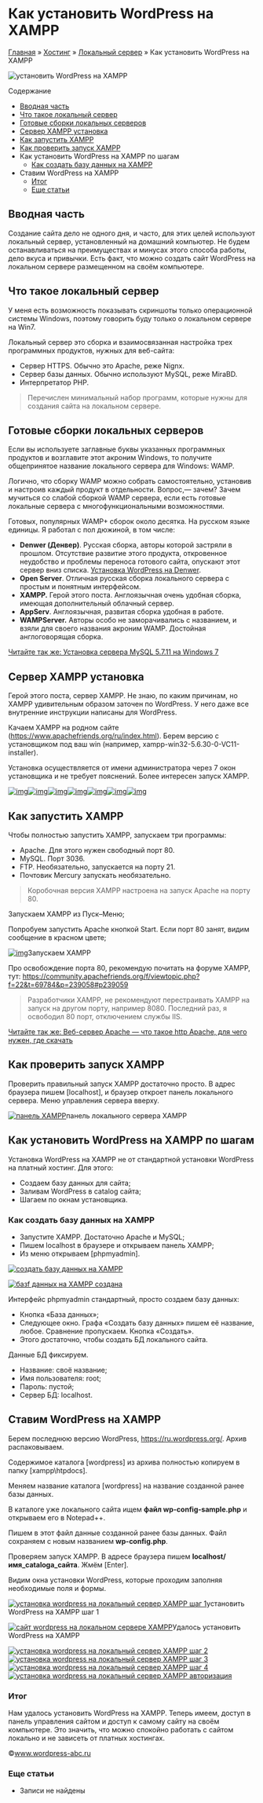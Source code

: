 # Как установить WordPress на XAMPP

[Главная](https://www.wordpress-abc.ru/) » [Хостинг](https://www.wordpress-abc.ru/hosting) » [Локальный сервер](https://www.wordpress-abc.ru/hosting/lokalnyiy-server) » Как установить WordPress на XAMPP

![установить WordPress на XAMPP](https://www.wordpress-abc.ru/wp-content/uploads/2017/04/ustanovka-Wordpres-na-XAMPP.jpg)

Содержание

- [Вводная часть](https://www.wordpress-abc.ru/hosting/lokalnyiy-server/kak-ustanovit-wordpress-na-xampp.html#i)
- [Что такое локальный сервер](https://www.wordpress-abc.ru/hosting/lokalnyiy-server/kak-ustanovit-wordpress-na-xampp.html#i-2)
- [Готовые сборки локальных серверов](https://www.wordpress-abc.ru/hosting/lokalnyiy-server/kak-ustanovit-wordpress-na-xampp.html#i-3)
- [Сервер XAMPP установка](https://www.wordpress-abc.ru/hosting/lokalnyiy-server/kak-ustanovit-wordpress-na-xampp.html#_XAMPP)
- [Как запустить XAMPP](https://www.wordpress-abc.ru/hosting/lokalnyiy-server/kak-ustanovit-wordpress-na-xampp.html#_XAMPP-2)
- [Как проверить запуск XAMPP](https://www.wordpress-abc.ru/hosting/lokalnyiy-server/kak-ustanovit-wordpress-na-xampp.html#__XAMPP)
- Как установить WordPress на XAMPP по шагам
  - [Как создать базу данных на XAMPP](https://www.wordpress-abc.ru/hosting/lokalnyiy-server/kak-ustanovit-wordpress-na-xampp.html#___XAMPP)
- Ставим WordPress на XAMPP
  - [Итог](https://www.wordpress-abc.ru/hosting/lokalnyiy-server/kak-ustanovit-wordpress-na-xampp.html#i-4)
  - [Еще статьи](https://www.wordpress-abc.ru/hosting/lokalnyiy-server/kak-ustanovit-wordpress-na-xampp.html#i-5)

## Вводная часть

Создание сайта дело не одного дня, и часто, для этих целей используют локальный сервер, установленный на домашний компьютер. Не будем останавливаться на преимуществах и минусах этого способа работы, дело вкуса и привычки. Есть факт, что можно создать сайт WordPress на локальном сервере размещенном на своём компьютере.

## Что такое локальный сервер

У меня есть возможность показывать скриншоты только операционной системы Windows, поэтому говорить буду только о локальном сервере на Win7.

Локальный сервер это сборка и взаимосвязанная настройка трех программных продуктов, нужных для веб-сайта:

- Сервер HTTPS. Обычно это Apache, реже Nignx.
- Сервер базы данных. Обычно используют MySQL, реже MiraBD.
- Интерпретатор PHP.

> Перечислен  минимальный набор программ, которые нужны для создания сайта на локальном сервере.

## Готовые сборки локальных серверов

Если вы используете заглавные буквы указанных программных продуктов и возглавите этот акроним Windows, то получите общепринятое название локального сервера для Windows: WAMP.

Логично, что сборку WAMP можно собрать самостоятельно, установив и настроив каждый продукт в отдельности. Вопрос,— зачем? Зачем мучиться со слабой сборкой WAMP сервера, если есть готовые локальные сервера с многофункциональными возможностями.

Готовых, популярных WAMP+ сборок около десятка. На русском языке единицы. Я работал с пол дюжиной, в том числе:

- **Denwer (Денвер)**. Русская сборка, авторы которой застряли в прошлом. Отсутствие развитие этого продукта, откровенное неудобство и проблемы переноса готового сайта, опускают этот сервер вниз списка. [Установка WordPress на Denwer](https://www.wordpress-abc.ru/hosting/lokalnyiy-server/ustanovka-wordpress-na-denver.html#1).
- **Open Server**. Отличная русская сборка локального сервера с простым и понятным интерфейсом.
- **XAMPP.** Герой этого поста. Англоязычная очень удобная сборка, имеющая дополнительный облачный сервер.
- **AppServ**. Англоязычная, развитая сборка удобная в работе.
- **WAMPServer.** Авторы особо не заморачивались с названием, и взяли для своего названия акроним WAMP. Достойная англоговорящая сборка.

[Читайте так же:  Установка сервера MySQL 5.7.11 на Windows 7](https://www.wordpress-abc.ru/hosting/lokalnyiy-server/ustanovka-servera-mysql-5-7-11-na-windows-7.html)

## Сервер XAMPP установка

Герой этого поста, сервер XAMPP. Не знаю, по каким причинам, но XAMPP удивительным образом заточен по WordPress. У него даже все внутренние инструкции написаны для WordPress.

Качаем XAMPP на родном сайте (https://www.apachefriends.org/ru/index.html). Берем версию с установщиком под ваш win (например, xampp-win32-5.6.30-0-VC11-installer).

Установка осуществляется от имени администратора через 7 окон установщика и не требует пояснений. Более интересен запуск XAMPP.

[![img](https://www.wordpress-abc.ru/wp-content/uploads/2017/04/XAMPP-ustanovka-1-448x374.jpg)](https://www.wordpress-abc.ru/wp-content/uploads/2017/04/XAMPP-ustanovka-1.jpg)[![img](https://www.wordpress-abc.ru/wp-content/uploads/2017/04/XAMPP-ustanovka-2-448x374.jpg)](https://www.wordpress-abc.ru/wp-content/uploads/2017/04/XAMPP-ustanovka-2.jpg)[![img](https://www.wordpress-abc.ru/wp-content/uploads/2017/04/XAMPP-ustanovka-3-448x374.jpg)](https://www.wordpress-abc.ru/wp-content/uploads/2017/04/XAMPP-ustanovka-3.jpg)[![img](https://www.wordpress-abc.ru/wp-content/uploads/2017/04/XAMPP-ustanovka-4-448x374.jpg)](https://www.wordpress-abc.ru/wp-content/uploads/2017/04/XAMPP-ustanovka-4.jpg)[![img](https://www.wordpress-abc.ru/wp-content/uploads/2017/04/XAMPP-ustanovka-5-448x374.jpg)](https://www.wordpress-abc.ru/wp-content/uploads/2017/04/XAMPP-ustanovka-5.jpg)[![img](https://www.wordpress-abc.ru/wp-content/uploads/2017/04/XAMPP-ustanovka-6-448x374.jpg)](https://www.wordpress-abc.ru/wp-content/uploads/2017/04/XAMPP-ustanovka-6.jpg)[![img](https://www.wordpress-abc.ru/wp-content/uploads/2017/04/XAMPP-ustanovka-7-448x374.jpg)](https://www.wordpress-abc.ru/wp-content/uploads/2017/04/XAMPP-ustanovka-7.jpg)

## Как запустить XAMPP

Чтобы полностью запустить XAMPP, запускаем три программы:

- Apache. Для этого нужен свободный порт 80.
- MySQL. Порт 3036.
- FTP. Необязательно, запускается на порту 21.
- Почтовик Mercury запускать необязательно.

> Коробочная версия XAMPP настроена на запуск Apache на порту 80.

Запускаем XAMPP из Пуск–Меню;

Попробуем запустить Apache кнопкой Start. Если порт 80 занят, видим сообщение в красном цвете;

[![img](https://www.wordpress-abc.ru/wp-content/uploads/2017/04/zapusk-XAMPP-2.jpg)](https://www.wordpress-abc.ru/wp-content/uploads/2017/04/zapusk-XAMPP-2.jpg)Запускаем XAMPP

Про освобождение порта 80, рекомендую почитать на форуме XAMPP, тут: https://community.apachefriends.org/f/viewtopic.php?f=22&t=69784&p=239058#p239059

> Разработчики XAMPP, не рекомендуют перестраивать XAMPP на запуск на другом порту, например 8080. Последний раз, я освободил 80 порт, отключением службы IIS.

[Читайте так же:  Веб-сервер Apache — что такое http Apache, для чего нужен, где скачать](https://www.wordpress-abc.ru/hosting/lokalnyiy-server/veb-server-apache-2.html)

## Как проверить запуск XAMPP

Проверить правильный запуск XAMPP достаточно просто. В адрес браузера пишем [localhost], и браузер откроет панель локального сервера. Меню управления сервера вверху.

[![панель XAMPP](https://www.wordpress-abc.ru/wp-content/uploads/2017/04/panel-XAMPP.jpg)](https://www.wordpress-abc.ru/wp-content/uploads/2017/04/panel-XAMPP.jpg)панель локального сервера XAMPP

## Как установить WordPress на XAMPP по шагам

Установка WordPress на XAMPP не от стандартной установки WordPress на платный хостинг. Для этого:

- Создаем базу данных для сайта;
- Заливам WordPress в catalog сайта;
- Шагаем по окнам установщика.

### Как создать базу данных на XAMPP

- Запустите XAMPP. Достаточно Apache и MySQL;
- Пишем localhost  в браузере и открываем панель XAMPP;
- Из меню открываем [phpmyadmin].

[![создать базу данных на XAMPP](https://www.wordpress-abc.ru/wp-content/uploads/2017/04/phpmyadmin-XAMPP-1.jpg)](https://www.wordpress-abc.ru/wp-content/uploads/2017/04/phpmyadmin-XAMPP-1.jpg)

[![базf данных на XAMPP создана](https://www.wordpress-abc.ru/wp-content/uploads/2017/04/phpmyadmin-XAMPP-2.jpg)](https://www.wordpress-abc.ru/wp-content/uploads/2017/04/phpmyadmin-XAMPP-2.jpg)

Интерфейс phpmyadmin стандартный, просто создаем базу данных:

- Кнопка «База данных»;
- Следующее окно. Графа «Создать базу данных» пишем её название, любое. Сравнение пропускаем. Кнопка «Создать».
- Этого достаточно, чтобы создать БД локального сайта.

Данные БД фиксируем.

- Название:  своё название;
- Имя пользователя: root;
- Пароль: пустой;
- Сервер БД: localhost.

## Ставим WordPress на XAMPP

Берем последнюю версию WordPress, https://ru.wordpress.org/. Архив распаковываем.

Содержимое каталога [wordpress] из архива полностью копируем в папку [xampp\htpdocs].

Меняем название каталога [wordpress]  на название созданной ранее базы данных.

В каталоге уже локального сайта ищем **файл wp-config-sample.php** и открываем его в Notepad++.

Пишем в этот файл данные созданной ранее базы данных. Файл сохраняем с новым названием **wp-config.php**.

Проверяем запуск XAMPP. В адресе браузера пишем **localhost/имя_catalogа_сайта**. Жмём [Enter].

Видим окна установки WordPress, которые проходим заполняя необходимые поля и формы.

[![установка wordpress на локальный сервер XAMPP шаг 1 ](https://www.wordpress-abc.ru/wp-content/uploads/2017/04/ustanovka-wordpress-xampp-1.jpg)](https://www.wordpress-abc.ru/wp-content/uploads/2017/04/ustanovka-wordpress-xampp-1.jpg)установить WordPress на XAMPP шаг 1

[![сайт wordpress на локальном сервере XAMPP](https://www.wordpress-abc.ru/wp-content/uploads/2017/04/fasad-ustanovlennogo-wordpress.jpg)](https://www.wordpress-abc.ru/wp-content/uploads/2017/04/fasad-ustanovlennogo-wordpress.jpg)Удалось установить WordPress на XAMPP

[![установка wordpress на локальный сервер XAMPP шаг 2 ](https://www.wordpress-abc.ru/wp-content/uploads/2017/04/ustanovka-wordpress-xampp-2.jpg)](https://www.wordpress-abc.ru/wp-content/uploads/2017/04/ustanovka-wordpress-xampp-2.jpg)[![установка wordpress на локальный сервер XAMPP шаг 3 ](https://www.wordpress-abc.ru/wp-content/uploads/2017/04/ustanovka-wordpress-xampp-3.jpg)](https://www.wordpress-abc.ru/wp-content/uploads/2017/04/ustanovka-wordpress-xampp-3.jpg)[![установка wordpress на локальный сервер XAMPP шаг 4 ](https://www.wordpress-abc.ru/wp-content/uploads/2017/04/ustanovka-wordpress-xampp-4.jpg)](https://www.wordpress-abc.ru/wp-content/uploads/2017/04/ustanovka-wordpress-xampp-4.jpg)[![установка wordpress на локальный сервер XAMPP авторизация](https://www.wordpress-abc.ru/wp-content/uploads/2017/04/ustanovka-wordpress-xampp-5.jpg)](https://www.wordpress-abc.ru/wp-content/uploads/2017/04/ustanovka-wordpress-xampp-5.jpg)

### Итог

Нам удалось установить WordPress на XAMPP. Теперь имеем, доступ в панель управления сайтом и доступ к самому сайту на своём компьютере. Это значить, что можно спокойно работать с сайтом локально и не зависеть от платных хостингах.

©www.wordpress-abc.ru

### Еще статьи

- Записи не найдены
